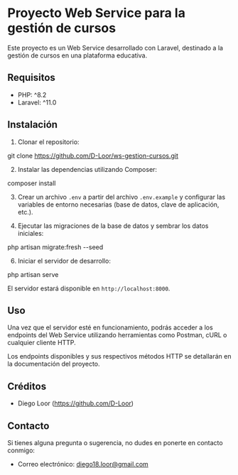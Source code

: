 # Proyecto Web Service para la gestión de cursos

Este proyecto es un Web Service desarrollado con Laravel, destinado a la gestión de cursos en una plataforma educativa.

## Requisitos

- PHP: ^8.2
- Laravel: ^11.0

## Instalación

1. Clonar el repositorio:

git clone https://github.com/D-Loor/ws-gestion-cursos.git

2. Instalar las dependencias utilizando Composer:

composer install

3. Crear un archivo `.env` a partir del archivo `.env.example` y configurar las variables de entorno necesarias (base de datos, clave de aplicación, etc.).

4. Ejecutar las migraciones de la base de datos y sembrar los datos iniciales:

php artisan migrate:fresh --seed

6. Iniciar el servidor de desarrollo:

php artisan serve


El servidor estará disponible en `http://localhost:8000`.

## Uso

Una vez que el servidor esté en funcionamiento, podrás acceder a los endpoints del Web Service utilizando herramientas como Postman, cURL o cualquier cliente HTTP.

Los endpoints disponibles y sus respectivos métodos HTTP se detallarán en la documentación del proyecto.

## Créditos

- Diego Loor (https://github.com/D-Loor)

## Contacto

Si tienes alguna pregunta o sugerencia, no dudes en ponerte en contacto conmigo:

- Correo electrónico: diego18.loor@gmail.com
